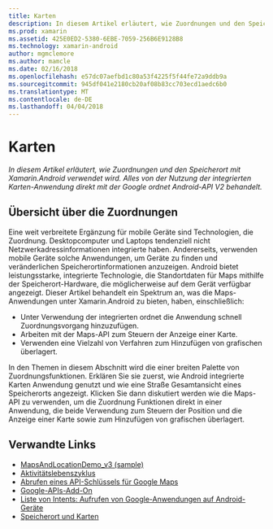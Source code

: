 ```yaml
---
title: Karten
description: In diesem Artikel erläutert, wie Zuordnungen und den Speicherort mit Xamarin.Android verwendet wird. Alles von der Nutzung der integrierten Karten-Anwendung direkt mit der Google ordnet Android-API V2 behandelt.
ms.prod: xamarin
ms.assetid: 425E0ED2-5380-6EBE-7059-256B6E9128B8
ms.technology: xamarin-android
author: mgmclemore
ms.author: mamcle
ms.date: 02/16/2018
ms.openlocfilehash: e57dc07aefbd1c80a53f4225f5f44fe72a9ddb9a
ms.sourcegitcommit: 945df041e2180cb20af08b83cc703ecd1aedc6b0
ms.translationtype: MT
ms.contentlocale: de-DE
ms.lasthandoff: 04/04/2018
---
```

# <a name="maps"></a>Karten

_In diesem Artikel erläutert, wie Zuordnungen und den Speicherort mit Xamarin.Android verwendet wird. Alles von der Nutzung der integrierten Karten-Anwendung direkt mit der Google ordnet Android-API V2 behandelt._

## <a name="maps-overview"></a>Übersicht über die Zuordnungen

Eine weit verbreitete Ergänzung für mobile Geräte sind Technologien, die Zuordnung. Desktopcomputer und Laptops tendenziell nicht Netzwerkadressinformationen integrierte haben. Andererseits, verwenden mobile Geräte solche Anwendungen, um Geräte zu finden und veränderlichen Speicherortinformationen anzuzeigen. Android bietet leistungsstarke, integrierte Technologie, die Standortdaten für Maps mithilfe der Speicherort-Hardware, die möglicherweise auf dem Gerät verfügbar angezeigt. Dieser Artikel behandelt ein Spektrum an, was die Maps-Anwendungen unter Xamarin.Android zu bieten, haben, einschließlich: 

-  Unter Verwendung der integrierten ordnet die Anwendung schnell Zuordnungsvorgang hinzuzufügen.
-  Arbeiten mit der Maps-API zum Steuern der Anzeige einer Karte.
-  Verwenden eine Vielzahl von Verfahren zum Hinzufügen von grafischen überlagert.

In den Themen in diesem Abschnitt wird die einer breiten Palette von Zuordnungsfunktionen.
Erklären Sie sie zuerst, wie Android integrierte Karten Anwendung genutzt und wie eine Straße Gesamtansicht eines Speicherorts angezeigt. Klicken Sie dann diskutiert werden wie die Maps-API zu verwenden, um die Zuordnung Funktionen direkt in einer Anwendung, die beide Verwendung zum Steuern der Position und die Anzeige einer Karte sowie zum Hinzufügen von grafischen überlagert.


## <a name="related-links"></a>Verwandte Links

- [MapsAndLocationDemo_v3 (sample)](https://developer.xamarin.com/samples/monodroid/MapsAndLocationDemo_v3/)
- [Aktivitätslebenszyklus](~/android/app-fundamentals/activity-lifecycle/index.md)
- [Abrufen eines API-Schlüssels für Google Maps](~/android/platform/maps-and-location/maps/obtaining-a-google-maps-api-key.md)
- [Google-APIs-Add-On](http://code.google.com/android/add-ons/google-apis/reference/index.html?com/google/android/maps/package-summary.html)
- [Liste von Intents: Aufrufen von Google-Anwendungen auf Android-Geräte](http://developer.android.com/guide/appendix/g-app-intents.html)
- [Speicherort und Karten](http://developer.android.com/guide/topics/location/index.html)
